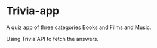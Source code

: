 # Trivia-app

A quiz app of three categories
Books and Films and Music.

Using Trivia API to fetch the answers.

